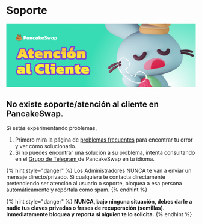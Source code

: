# Soporte

![](<../.gitbook/assets/At al Cliente.png>)

## No existe soporte/atención al cliente en PancakeSwap.

Si estás experimentando problemas,

1. Primero mira la página de [problemas frecuentes](../click-here-for-help/errores-frecuentes.md) para encontrar tu error y ver cómo solucionarlo.
2. Si no puedes encontrar una solución a su problema, intenta consultando en el [Grupo de Telegram ](https://t.me/PancakeSwapEs)de PancakeSwap en tu idioma.

{% hint style="danger" %}
Los Administradores NUNCA te van a enviar un mensaje directo/privado. Si cualquiera te contacta directamente pretendiendo ser atención al usuario o soporte, bloquea a esa persona automáticamente y repórtala como spam.
{% endhint %}

{% hint style="danger" %}
**NUNCA, bajo ninguna situación, debes darle a nadie tus claves privadas o frases de recuperación (semillas). Inmediatamente bloquea y reporta si alguien te lo solicita.**&#x20;
{% endhint %}
